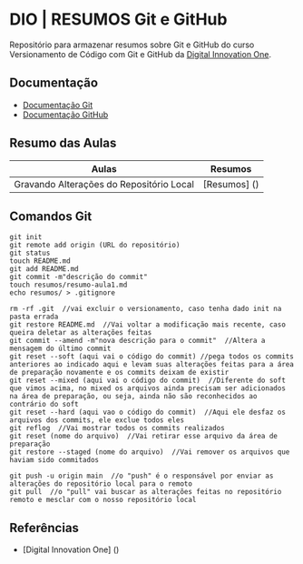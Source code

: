 # DIO | RESUMOS Git e GitHub

Repositório para armazenar resumos sobre Git e GitHub do curso Versionamento de Código com Git e GitHub da [Digital Innovation One](https://www.dio.me/).

## Documentação
- [Documentação Git](https://git-scm.com/doc)
- [Documentação GitHub]()

## Resumo das Aulas

| Aulas | Resumos |
|-------|---------|
|Gravando Alterações do Repositório Local | [Resumos] () |

## Comandos Git
```
git init
git remote add origin (URL do repositório)
git status
touch README.md
git add README.md
git commit -m"descrição do commit"
touch resumos/resumo-aula1.md
echo resumos/ > .gitignore

rm -rf .git  //vai excluir o versionamento, caso tenha dado init na pasta errada
git restore README.md  //Vai voltar a modificação mais recente, caso queira deletar as alterações feitas
git commit --amend -m"nova descrição para o commit"  //Altera a mensagem do último commit
git reset --soft (aqui vai o código do commit) //pega todos os commits anteriores ao indicado aqui e levam suas alterações feitas para a área de preparação novamente e os commits deixam de existir
git reset --mixed (aqui vai o código do commit)  //Diferente do soft que vimos acima, no mixed os arquivos ainda precisam ser adicionados na área de preparação, ou seja, ainda não são reconhecidos ao contrário do soft
git reset --hard (aqui vao o código do commit)  //Aqui ele desfaz os arquivos dos commits, ele exclue todos eles
git reflog  //Vai mostrar todos os commits realizados
git reset (nome do arquivo)  //Vai retirar esse arquivo da área de preparação
git restore --staged (nome do arquivo)  //Vai remover os arquivos que haviam sido commitados

git push -u origin main  //o "push" é o responsável por enviar as alterações do repositório local para o remoto
git pull  //o "pull" vai buscar as alterações feitas no repositório remoto e mesclar com o nosso repositório local
```
## Referências
- [Digital Innovation One] ()